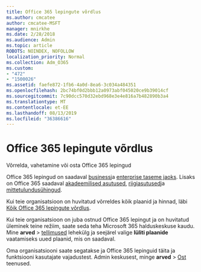 ```yaml
---
title: Office 365 lepingute võrdlus
ms.author: cmcatee
author: cmcatee-MSFT
manager: mnirkhe
ms.date: 2/28/2018
ms.audience: Admin
ms.topic: article
ROBOTS: NOINDEX, NOFOLLOW
localization_priority: Normal
ms.collection: Adm_O365
ms.custom:
- "472"
- "1500026"
ms.assetid: faefe872-1fb6-4a0d-8ea6-3c034a484351
ms.openlocfilehash: 2bc74bf0d2bbb12a0973abf045020ce9b39014cf
ms.sourcegitcommit: 7c90dcc570d32ebd968e3e4e816a7b482890b3a4
ms.translationtype: MT
ms.contentlocale: et-EE
ms.lasthandoff: 08/13/2019
ms.locfileid: "36386616"
---
```

# <a name="compare-office-365-plans"></a>Office 365 lepingute võrdlus

Võrrelda, vahetamine või osta Office 365 lepingud
  
Office 365 lepingud on saadaval [business](https://products.office.com/compare-all-microsoft-office-products?tab=2)ja [enterprise taseme jaoks](https://products.office.com/business/compare-more-office-365-for-business-plans). Lisaks on Office 365 saadaval [akadeemilised asutused](https://products.office.com/academic/compare-office-365-education-plans), [riigiasutused](https://products.office.com/government/compare-office-365-government-plans)ja [mittetulundusühingud](https://products.office.com/nonprofit/office-365-nonprofit-plans-and-pricing?tab=1).
  
Kui teie organisatsioon on huvitatud võrreldes kõik plaanid ja hinnad, läbi [Kõik Office 365 lepingute võrdlus](https://products.office.com/business/compare-more-office-365-for-business-plans).
  
Kui teie organisatsioon on juba ostnud Office 365 lepingut ja on huvitatud üleminek teine režiim, saate seda teha Microsoft 365 halduskeskuse kaudu. Mine **arved** \> [tellimused](https://go.microsoft.com/fwlink/p/?linkid=842054) lehekülg ja seejärel valige **lüliti plaanide** vaatamiseks uued plaanid, mis on saadaval.
  
Oma organisatsiooni saate segatakse ja Office 365 lepinguid täita ja funktsiooni kasutajate vajadustest. Admin keskusest, minge **arved** \> [Ost](https://go.microsoft.com/fwlink/p/?linkid=868433) teenused.